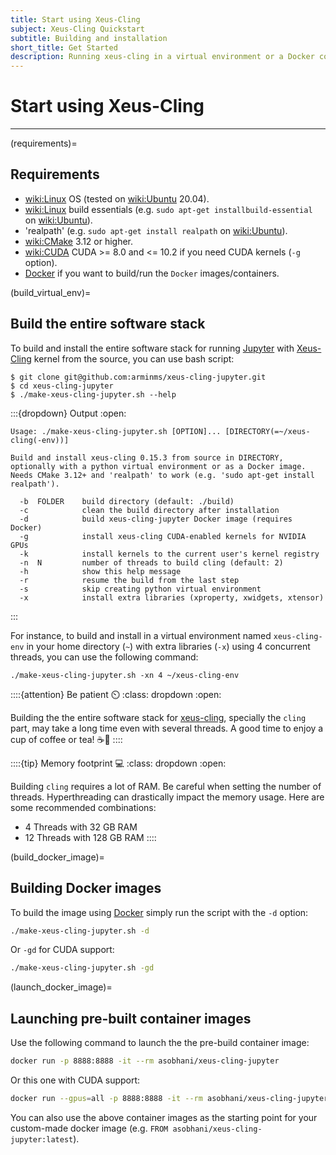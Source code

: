 ```yaml
---
title: Start using Xeus-Cling
subject: Xeus-Cling Quickstart
subtitle: Building and installation
short_title: Get Started
description: Running xeus-cling in a virtual environment or a Docker container.
---
```


# Start using Xeus-Cling

---

(requirements)=
## Requirements

- <wiki:Linux> OS (tested on <wiki:Ubuntu> 20.04).
- <wiki:Linux> build essentials (e.g. `sudo apt-get installbuild-essential` on <wiki:Ubuntu>).
- 'realpath' (e.g. `sudo apt-get install realpath` on <wiki:Ubuntu>).
- <wiki:CMake> 3.12 or higher.
- <wiki:CUDA> CUDA >= 8.0 and <= 10.2 if you need CUDA kernels (`-g` option).
- [Docker](wiki:Docker_(software)) if you want to build/run the `Docker` images/containers.

(build_virtual_env)=
## Build the entire software stack

To build and install the entire software stack for running [Jupyter](wiki:Project_Jupyter) with [Xeus-Cling](xref:xeus-cling) kernel from the source, you can use [](https://github.com/arminms/xeus-cling-jupyter/blob/main/make-xeus-cling-jupyter.sh#L24-L46) bash script:

``` shell
$ git clone git@github.com:arminms/xeus-cling-jupyter.git
$ cd xeus-cling-jupyter
$ ./make-xeus-cling-jupyter.sh --help
```

:::{dropdown} Output
:open:

```
Usage: ./make-xeus-cling-jupyter.sh [OPTION]... [DIRECTORY(=~/xeus-cling(-env))]

Build and install xeus-cling 0.15.3 from source in DIRECTORY, optionally with a python virtual environment or as a Docker image.
Needs CMake 3.12+ and 'realpath' to work (e.g. 'sudo apt-get install realpath').

  -b  FOLDER    build directory (default: ./build)
  -c            clean the build directory after installation
  -d            build xeus-cling-jupyter Docker image (requires Docker)
  -g            install xeus-cling CUDA-enabled kernels for NVIDIA GPUs
  -k            install kernels to the current user's kernel registry
  -n  N         number of threads to build cling (default: 2)
  -h            show this help message
  -r            resume the build from the last step
  -s            skip creating python virtual environment
  -x            install extra libraries (xproperty, xwidgets, xtensor)
```
:::

For instance, to build and install in a virtual environment named `xeus-cling-env` in your home directory (`~`) with extra libraries (`-x`) using 4 concurrent threads, you can use the following command:

``` shell
./make-xeus-cling-jupyter.sh -xn 4 ~/xeus-cling-env
```

::::{attention} Be patient ⏲️
:class: dropdown
:open:

Building the the entire software stack for [xeus-cling](xref:xeus-cling), specially the `cling` part, may take a long time even with several threads. A good time to enjoy a cup of coffee or tea! ☕🍵
::::

::::{tip} Memory footprint 💻
:class: dropdown
:open:

Building `cling` requires a lot of RAM. Be careful when setting the number of threads. Hyperthreading can drastically impact the memory usage. Here are some recommended combinations:
- 4 Threads with 32 GB RAM
- 12 Threads with 128 GB RAM
::::

(build_docker_image)=
## Building Docker images

To build the image using [Docker](wiki:Docker_(software)) simply run the script with the `-d` option:
```bash
./make-xeus-cling-jupyter.sh -d
```
Or `-gd` for CUDA support:
```bash
./make-xeus-cling-jupyter.sh -gd
```

(launch_docker_image)=
## Launching pre-built container images

Use the following command to launch the the pre-build container image:
```bash
docker run -p 8888:8888 -it --rm asobhani/xeus-cling-jupyter
```
Or this one with CUDA support:
```bash
docker run --gpus=all -p 8888:8888 -it --rm asobhani/xeus-cling-jupyter:latest-cuda
```

You can also use the above container images as the starting point for your custom-made docker image (e.g. `FROM asobhani/xeus-cling-jupyter:latest`).